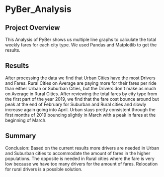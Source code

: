 # PyBer_Analysis

## Project Overview
This Analysis of PyBer shows us multiple line graphs to calculate the total weekly fares for each city type. We used Pandas and Matplotlib
to get the results.

## Results
After processing the data we find that Urban Cities have the most Drivers and Fares. Rural Cities on Average are paying more for their fares per ride than either Urban or Suburban Cities, but the Drivers don't make as much on Average in Rural Cities.
After reviewing the total fares by city type from the first part of the year 2019, we find that the fare cost bounce around but peak at the end of February for Suburban and Rural cities and slowly increase again going into April. Urban stays pretty consistent through the first months of 2019 bouncing slightly in March with a peak in fares at the beginning of March.

## Summary
Conclusion: Based on the current results more drivers are needed in Urban and Suburban cities to accommodate the amount of fares in the higher populations. The opposite is needed in Rural cities where the fare is very low because we have too many drivers for the amount of fares. Relocation for rural drivers is a possible solution. 
